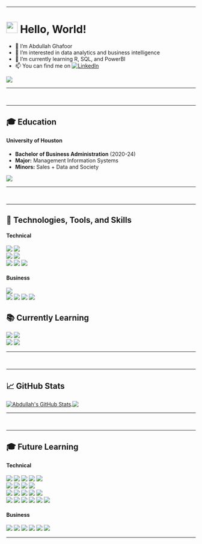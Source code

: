 -----

# <img src="https://raw.githubusercontent.com/MartinHeinz/MartinHeinz/master/wave.gif" width="30px"> Hello, World!
- 👋 I’m Abdullah Ghafoor
- 👀 I’m interested in data analytics and business intelligence
- 🌱 I’m currently learning R, SQL, and PowerBI
- 📫 You can find me on [![LinkedIn][1.2]][1]

[1.2]: https://raw.githubusercontent.com/MartinHeinz/MartinHeinz/master/linkedin-3-16.png (LinkedIn icon without padding)
[1]: https://www.linkedin.com/in/aagr-abdullah/
<div id ="world"> 
  <img src="https://cms-assets.tutsplus.com/cdn-cgi/image/width=600/uploads/users/30/posts/23166/image/tb050.png"/>
</div>

------

&nbsp;

---
## 🎓 Education
#### University of Houston
- **Bachelor of Business Administration** (2020-24)
- **Major:** Management Information Systems
- **Minors:** Sales + Data and Society
<div id ="school"> 
  <img src="https://media-exp1.licdn.com/dms/image/C561BAQEp6qkOgtR9Pg/company-background_10000/0/1651157140765?e=2147483647&v=beta&t=uFsCkyU9IFILUtF-vDb8SSAc_lQ9fZJBt0XNTeZnokk"/>
</div>

------

&nbsp;

------
## 🔧 Technologies, Tools, and Skills
#### Technical
![](https://img.shields.io/badge/Code-C++-informational?style=flat&logo=Cplusplus&logoColor=white&color=DB0030)
![](https://img.shields.io/badge/Code-Java-informational?style=flat&logo=&logoColor=white&color=DB0030)<br/>
![](https://img.shields.io/badge/Tools-Microsoft_Excel-informational?style=flat&logo=microsoftexcel&logoColor=white&color=004D98)
![](https://img.shields.io/badge/Tools-UML-informational?style=flat&logo=&logoColor=white&color=004D98)<br/>
![](https://img.shields.io/badge/Skills-Business_Process_Modeling-informational?style=flat&logo=&logoColor=white&color=EDBB00)
![](https://img.shields.io/badge/Skills-Data_Modeling-informational?style=flat&logo=&logoColor=white&color=EDBB00)
![](https://img.shields.io/badge/Skills-Fundamental_Data_Structures-informational?style=flat&logo=&logoColor=white&color=EDBB00)
#### Business
![](https://img.shields.io/badge/Tools-Salesforce_CRM-informational?style=flat&logo=Salesforce&logoColor=white&color=004D98)<br/>
![](https://img.shields.io/badge/Skills-Financial_Accounting-informational?style=flat&logo=&logoColor=white&color=EDBB00)
![](https://img.shields.io/badge/Skills-Managerial_Accounting-informational?style=flat&logo=&logoColor=white&color=EDBB00)
![](https://img.shields.io/badge/Skills-Marketing_Administration-informational?style=flat&logo=&logoColor=white&color=EDBB00)
![](https://img.shields.io/badge/Skills-Consultative_Selling-informational?style=flat&logo=&logoColor=white&color=EDBB00)

## 📚 Currently Learning
![](https://img.shields.io/badge/Code-R-informational?style=flat&logo=R&logoColor=white&color=DB0030)
![](https://img.shields.io/badge/Code-SQL-informational?style=flat&logo=Oracle&logoColor=white&color=DB0030)<br/>
![](https://img.shields.io/badge/Tools-PowerBI-informational?style=flat&logo=PowerBI&logoColor=white&color=004D98)
![](https://img.shields.io/badge/Tools-ArcGIS-informational?style=flat&logo=&logoColor=white&color=004D98)

-------

&nbsp;

-------

## &#x1f4c8; GitHub Stats

<a href="https://github.com/aagr-abdullah/aagr-abdullah">
  <img align="center" src="https://github-readme-stats.vercel.app/api?username=aagr-abdullah&show_icons=true&line_height=27&count_private=true&title_color=ffffff&text_color=c9cacc&icon_color=2bbc8a&bg_color=1d1f21" alt="Abdullah's GitHub Stats" />
</a>
<a href="https://github.com/aagr-abdullah/aagr-abdullah">
  <img align="center" src="https://github-readme-stats.vercel.app/api/top-langs/?username=aagr-abdullah&hide=java,html,tex&title_color=ffffff&text_color=c9cacc&icon_color=2bbc8a&bg_color=1d1f21&langs_count=3" />
</a>

-----

&nbsp;

-----
## 🎓 Future Learning
#### Technical
![](https://img.shields.io/badge/Code-Python-informational?style=flat&logo=Python&logoColor=white&color=DB0030)
![](https://img.shields.io/badge/Code-Javascript-informational?style=flat&logo=Javascript&logoColor=white&color=DB0030)
![](https://img.shields.io/badge/Code-HTML-informational?style=flat&logo=HTML5&logoColor=white&color=DB0030)
![](https://img.shields.io/badge/Code-CSS-informational?style=flat&logo=CSS3&logoColor=white&color=DB0030)
![](https://img.shields.io/badge/Code-XML-informational?style=flat&logo=XML&logoColor=white&color=DB0030) <br/>
![](https://img.shields.io/badge/Tools-Microsoft_Project-informational?style=flat&logo=Microsoft&logoColor=white&color=004D98)
![](https://img.shields.io/badge/Tools-Tableau-informational?style=flat&logo=Tableau&logoColor=white&color=004D98)
![](https://img.shields.io/badge/Tools-MATLAB-informational?style=flat&logo=&logoColor=white&color=004D98)
![](https://img.shields.io/badge/Tools-SAS-informational?style=flat&logo=&logoColor=white&color=004D98) <br/>
![](https://img.shields.io/badge/Skills-Business_Statistical_Analysis-informational?style=flat&logo=&logoColor=white&color=EDBB00)
![](https://img.shields.io/badge/Skills-Geographic_Information_Systems-informational?style=flat&logo=&logoColor=white&color=EDBB00)
![](https://img.shields.io/badge/Skills-Business_Intelligence-informational?style=flat&logo=&logoColor=white&color=EDBB00)
![](https://img.shields.io/badge/Skills-Database_Management-informational?style=flat&logo=&logoColor=white&color=EDBB00)
![](https://img.shields.io/badge/Skills-Transaction_Processing-informational?style=flat&logo=&logoColor=white&color=EDBB00)<br/>
![](https://img.shields.io/badge/Skills-Data_Mining-informational?style=flat&logo=&logoColor=white&color=EDBB00)
![](https://img.shields.io/badge/Skills-Data_Visualization-informational?style=flat&logo=&logoColor=white&color=EDBB00)
![](https://img.shields.io/badge/Skills-Machine_Learning-informational?style=flat&logo=&logoColor=white&color=EDBB00)
![](https://img.shields.io/badge/Skills-Deep_Learning-informational?style=flat&logo=&logoColor=white&color=EDBB00)
![](https://img.shields.io/badge/Skills-Statistical_Learning-informational?style=flat&logo=&logoColor=white&color=EDBB00)
![](https://img.shields.io/badge/Skills-Natural_Language_Processing-informational?style=flat&logo=&logoColor=white&color=EDBB00)
#### Business
![](https://img.shields.io/badge/Skills-IT_Project_Management-informational?style=flat&logo=&logoColor=white&color=EDBB00)
![](https://img.shields.io/badge/Skills-Information_Systems_Administration-informational?style=flat&logo=&logoColor=white&color=EDBB00)
![](https://img.shields.io/badge/Skills-Corporate_Finance_Fundamentals-informational?style=flat&logo=&logoColor=white&color=EDBB00)
![](https://img.shields.io/badge/Skills-Supply_Chain_Management_Fundamentals-informational?style=flat&logo=&logoColor=white&color=EDBB00)
![](https://img.shields.io/badge/Skills-Management_Principles-informational?style=flat&logo=&logoColor=white&color=EDBB00)
![](https://img.shields.io/badge/Skills-Organizational_Behavior-informational?style=flat&logo=&logoColor=white&color=EDBB00)

------
<!---
aagr-abdullah/aagr-abdullah is a ✨ special ✨ repository because its `README.md` (this file) appears on your GitHub profile.
You can click the Preview link to take a look at your changes.
--->
